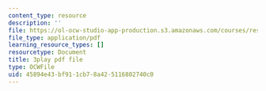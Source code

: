 ```yaml
---
content_type: resource
description: ''
file: https://ol-ocw-studio-app-production.s3.amazonaws.com/courses/res-18-009-learn-differential-equations-up-close-with-gilbert-strang-and-cleve-moler-fall-2015/45894e43bf911cb78a425116802740c0_zrFJKy5l_PY.pdf
file_type: application/pdf
learning_resource_types: []
resourcetype: Document
title: 3play pdf file
type: OCWFile
uid: 45894e43-bf91-1cb7-8a42-5116802740c0
---
```

